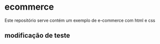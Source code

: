 # ecommerce
Este repositório serve contém um exemplo de e-commerce com html e css

## modificação de teste
